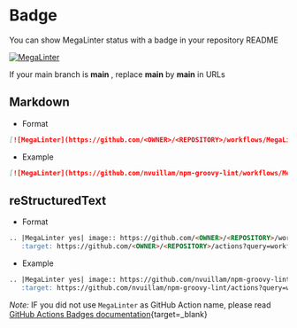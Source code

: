 <!-- markdownlint-disable MD013 -->
<!-- Generated by .automation/build.py, please do not update manually -->
<!-- badge-section-start -->

# Badge

You can show MegaLinter status with a badge in your repository README

[![MegaLinter](https://github.com/oxsecurity/megalinter/workflows/MegaLinter/badge.svg?branch=main)](https://github.com/oxsecurity/megalinter/actions?query=workflow%3AMegaLinter+branch%3Amain)

If your main branch is **main** , replace **main** by **main** in URLs

## Markdown

- Format

```markdown
[![MegaLinter](https://github.com/<OWNER>/<REPOSITORY>/workflows/MegaLinter/badge.svg?branch=main)](https://github.com/<OWNER>/<REPOSITORY>/actions?query=workflow%3AMegaLinter+branch%3Amain)
```

- Example

```markdown
[![MegaLinter](https://github.com/nvuillam/npm-groovy-lint/workflows/MegaLinter/badge.svg?branch=main)](https://github.com/nvuillam/npm-groovy-lint/actions?query=workflow%3AMegaLinter+branch%3Amain)
```

## reStructuredText

- Format

```markdown
.. |MegaLinter yes| image:: https://github.com/<OWNER>/<REPOSITORY>/workflows/MegaLinter/badge.svg?branch=main
   :target: https://github.com/<OWNER>/<REPOSITORY>/actions?query=workflow%3AMegaLinter+branch%3Amain
```

- Example

```markdown
.. |MegaLinter yes| image:: https://github.com/nvuillam/npm-groovy-lint/workflows/MegaLinter/badge.svg?branch=main
   :target: https://github.com/nvuillam/npm-groovy-lint/actions?query=workflow%3AMegaLinter+branch%3Amain
```

_Note:_ IF you did not use `MegaLinter` as GitHub Action name, please read [GitHub Actions Badges documentation](https://docs.github.com/en/actions/configuring-and-managing-workflows/configuring-a-workflow#adding-a-workflow-status-badge-to-your-repository){target=_blank}

<!-- badge-section-end -->
